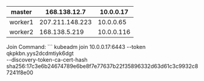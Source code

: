 
| master  | 168.138.12.7    | 10.0.0.17  |
| ------- | --------------- | ---------- |
| worker1 | 207.211.148.223 | 10.0.0.65  |
| worker2 | 168.138.5.219   | 10.0.0.116 |
Join Command: ```
kubeadm join 10.0.0.17:6443 --token qkpkbn.yys2dcdmtiyk6dgt \
        --discovery-token-ca-cert-hash sha256:17c3e6b24674789e6be8f7e77637b22f35896332d63d61c3c9932c87241f8e00
```
